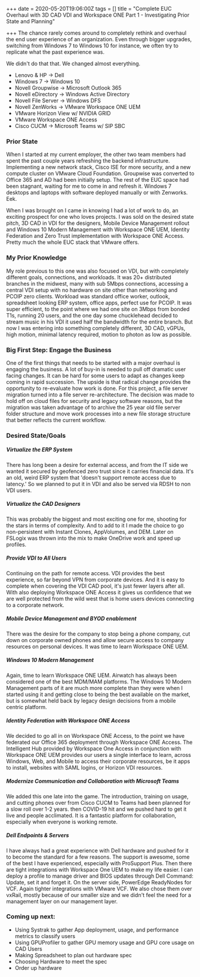 +++
date = 2020-05-20T19:06:00Z
tags = []
title = "Complete EUC Overhaul with 3D CAD VDI and Workspace ONE Part 1 - Investigating Prior State and Planning"

+++
The chance rarely comes around to completely rethink and overhaul the end user experience of an organization. Even through bigger upgrades, switching from Windows 7 to Windows 10 for instance, we often try to replicate what the past experience was.

We didn't do that that. We changed almost everything.

* Lenovo & HP -> Dell
* Windows 7 -> Windows 10
* Novell Groupwise -> Microsoft Outlook 365
* Novell eDirectory -> Windows Active Directory
* Novell File Server -> Windows DFS
* Novell ZenWorks -> VMware Workspace ONE UEM
* VMware Horizon View w/ NVIDIA GRID
* VMware Workspace ONE Access
* Cisco CUCM -> Microsoft Teams w/ SIP SBC

### Prior State

When I started at my current employer, the other two team members had spent the past couple years refreshing the backend infrastructure. Implementing a new network stack, Cisco ISE for more security, and a new compute cluster on VMware Cloud Foundation. Groupwise was converted to Office 365 and AD had been initially setup. The rest of the EUC space had been stagnant, waiting for me to come in and refresh it. Windows 7 desktops and laptops with software deployed manually or with Zenworks. Eek.

When I was brought on I came in knowing I had a lot of work to do, an exciting prospect for one who loves projects. I was sold on the desired state pitch, 3D CAD in VDI for the designers, Mobile Device Management rollout and Windows 10 Modern Management with Workspace ONE UEM, Identity Federation and Zero Trust implementation with Workspace ONE Access. Pretty much the whole EUC stack that VMware offers.

### My Prior Knowledge

My role previous to this one was also focused on VDI, but with completely different goals, connections, and workloads. It was 20+ distributed branches in the midwest, many with sub 5Mbps connections, accessing a central VDI setup with no hardware on site other than networking and PCOIP zero clients. Workload was standard office worker, outlook, spreadsheet looking ERP system, office apps, perfect use for PCOIP. It was super efficient, to the point where we had one site on 3Mbps from bonded T1s, running 20 users, and the one day some chucklehead decided to stream music in his VDI it used half the bandwidth for the entire branch. But now I was entering into something completely different, 3D CAD, vGPUs, high motion, minimal latency required, motion to photon as low as possible.

### Big First Step: Engage the Business

One of the first things that needs to be started with a major overhaul is engaging the business. A lot of buy-in is needed to pull off dramatic user facing changes. It can be hard for some users to adapt as changes keep coming in rapid succession. The upside is that radical change provides the opportunity to re-evaluate how work is done. For this project, a file server migration turned into a file server re-architecture. The decision was made to hold off on cloud files for security and legacy software reasons, but the migration was taken advantage of to archive the 25 year old file server folder structure and move work processes into a new file storage structure that better reflects the current workflow.

### Desired State/Goals

##### Virtualize the ERP System

There has long been a desire for external access, and from the IT side we wanted it secured by geofenced zero trust since it carries financial data. It's an old, weird ERP system that 'doesn't support remote access due to latency.' So we planned to put it in VDI and also be served via RDSH to non VDI users.

##### Virtualize the CAD Designers

This was probably the biggest and most exciting one for me, shooting for the stars in terms of complexity. And to add to it I made the choice to go non-persistent with Instant Clones, AppVolumes, and DEM. Later on FSLogix was thrown into the mix to make OneDrive work and speed up profiles.

##### Provide VDI to All Users

Continuing on the path for remote access. VDI provides the best experience, so far beyond VPN from corporate devices. And it is easy to complete when covering the VDI CAD pool, it's just fewer layers after all. With also deploying Workspace ONE Access it gives us confidence that we are well protected from the wild west that is home users devices connecting to a corporate network.

##### Mobile Device Management and BYOD enablement

There was the desire for the company to stop being a phone company, cut down on corporate owned phones and allow secure access to company resources on personal devices. It was time to learn Workspace ONE UEM.

##### Windows 10 Modern Management

Again, time to learn Workspace ONE UEM. Airwatch has always been considered one of the best MDM/MAM platforms. The Windows 10 Modern Management parts of it are much more complete than they were when I started using it and getting close to being the best available on the market, but is somewhat held back by legacy design decisions from a mobile centric platform.

##### Identity Federation with Workspace ONE Access

We decided to go all in on Workspace ONE Access, to the point we have federated our Office 365 deployment through Workspace ONE Access. The Intelligent Hub provided by Workspace One Access in conjunction with Workspace ONE UEM provides our users a single interface to learn, across Windows, Web, and Mobile to access their corporate resources, be it apps to install, websites with SAML logins, or Horizon VDI resources.

##### Modernize Communication and Collaboration with Microsoft Teams

We added this one late into the game. The introduction, training on usage, and cutting phones over from Cisco CUCM to Teams had been planned for a slow roll over 1-2 years.  then COVID-19 hit and we pushed hard to get it live and people acclimated. It is a fantastic platform for collaboration, especially when everyone is working remote.

##### Dell Endpoints & Servers

I have always had a great experience with Dell hardware and pushed for it to become the standard for a few reasons. The support is awesome, some of the best I have experienced, especially with ProSupport Plus. Then there are tight integrations with Workspace One UEM to make my life easier. I can deploy a profile to manage driver and BIOS updates through Dell Command: Update, set it and forget it. On the server side, PowerEdge ReadyNodes for VCF. Again tighter integrations with VMware VCF. We also chose them over vxRail, mostly because of our smaller size and we didn't feel the need for a management layer on our management layer.

### Coming up next:

* Using Systrak to gather App deployment, usage, and performance metrics to classify users
* Using GPUProfiler to gather GPU memory usage and GPU core usage on CAD Users
* Making Spreadsheet to plan out hardware spec
* Choosing Hardware to meet the spec
* Order up hardware